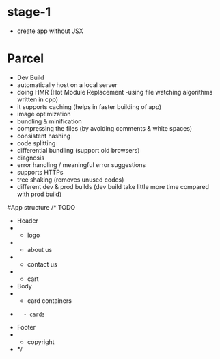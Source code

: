 # stage-1

- create app without JSX

# Parcel

- Dev Build
- automatically host on a local server
- doing HMR (Hot Module Replacement -using file watching algorithms written in cpp)
- it supports caching (helps in faster building of app)
- image optimization
- bundling & minification
- compressing the files (by avoiding comments & white spaces)
- consistent hashing
- code splitting
- differential bundling (support old browsers)
- diagnosis
- error handling / meaningful error suggestions
- supports HTTPs
- tree shaking (removes unused codes)
- different dev & prod builds (dev build take little more time compared with prod build)

#App structure
/\* TODO

- Header
- - logo
- - about us
- - contact us
- - cart
- Body
- - card containers
-       - cards
- Footer
- - copyright
- \*/
